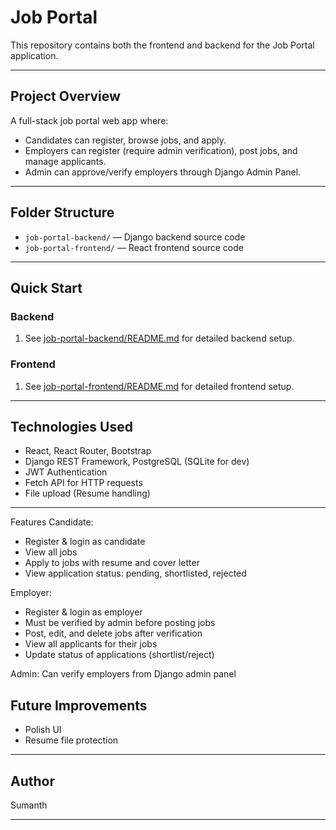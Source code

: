 # Job Portal

This repository contains both the frontend and backend for the Job Portal application.

---

## Project Overview

A full-stack job portal web app where:

- Candidates can register, browse jobs, and apply.
- Employers can register (require admin verification), post jobs, and manage applicants.
- Admin can approve/verify employers through Django Admin Panel.

---

## Folder Structure

- `job-portal-backend/` — Django backend source code  
- `job-portal-frontend/` — React frontend source code

---

## Quick Start

### Backend

1. See [job-portal-backend/README.md](job-portal-backend/README.md) for detailed backend setup.

### Frontend

1. See [job-portal-frontend/README.md](job-portal-frontend/README.md) for detailed frontend setup.

---

## Technologies Used

- React, React Router, Bootstrap  
- Django REST Framework, PostgreSQL (SQLite for dev)  
- JWT Authentication  
- Fetch API for HTTP requests
- File upload (Resume handling)
---

Features
Candidate:
 - Register & login as candidate
 - View all jobs
 - Apply to jobs with resume and cover letter
 - View application status: pending, shortlisted, rejected

Employer:
 - Register & login as employer
 - Must be verified by admin before posting jobs
 - Post, edit, and delete jobs after verification
 - View all applicants for their jobs
 - Update status of applications (shortlist/reject)

Admin:
Can verify employers from Django admin panel



## Future Improvements

- Polish UI
- Resume file protection

---

## Author

Sumanth

---


